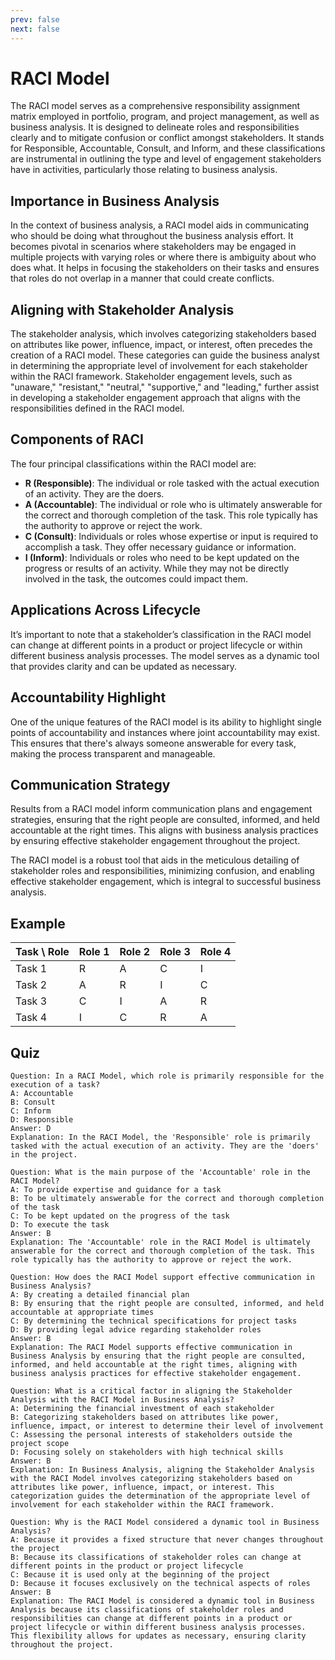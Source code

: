 ```yaml
---
prev: false
next: false
---
```


# RACI Model

The RACI model serves as a comprehensive responsibility assignment matrix employed in portfolio, program, and project management, as well as business analysis. It is designed to delineate roles and responsibilities clearly and to mitigate confusion or conflict amongst stakeholders. It stands for Responsible, Accountable, Consult, and Inform, and these classifications are instrumental in outlining the type and level of engagement stakeholders have in activities, particularly those relating to business analysis.

## Importance in Business Analysis

In the context of business analysis, a RACI model aids in communicating who should be doing what throughout the business analysis effort. It becomes pivotal in scenarios where stakeholders may be engaged in multiple projects with varying roles or where there is ambiguity about who does what. It helps in focusing the stakeholders on their tasks and ensures that roles do not overlap in a manner that could create conflicts.

## Aligning with Stakeholder Analysis

The stakeholder analysis, which involves categorizing stakeholders based on attributes like power, influence, impact, or interest, often precedes the creation of a RACI model. These categories can guide the business analyst in determining the appropriate level of involvement for each stakeholder within the RACI framework. Stakeholder engagement levels, such as "unaware," "resistant," "neutral," "supportive," and "leading," further assist in developing a stakeholder engagement approach that aligns with the responsibilities defined in the RACI model.

## Components of RACI

The four principal classifications within the RACI model are:

- **R (Responsible)**: The individual or role tasked with the actual execution of an activity. They are the doers.
- **A (Accountable)**: The individual or role who is ultimately answerable for the correct and thorough completion of the task. This role typically has the authority to approve or reject the work.
- **C (Consult)**: Individuals or roles whose expertise or input is required to accomplish a task. They offer necessary guidance or information.
- **I (Inform)**: Individuals or roles who need to be kept updated on the progress or results of an activity. While they may not be directly involved in the task, the outcomes could impact them.

## Applications Across Lifecycle

It’s important to note that a stakeholder’s classification in the RACI model can change at different points in a product or project lifecycle or within different business analysis processes. The model serves as a dynamic tool that provides clarity and can be updated as necessary.

## Accountability Highlight

One of the unique features of the RACI model is its ability to highlight single points of accountability and instances where joint accountability may exist. This ensures that there's always someone answerable for every task, making the process transparent and manageable.

## Communication Strategy

Results from a RACI model inform communication plans and engagement strategies, ensuring that the right people are consulted, informed, and held accountable at the right times. This aligns with business analysis practices by ensuring effective stakeholder engagement throughout the project.

The RACI model is a robust tool that aids in the meticulous detailing of stakeholder roles and responsibilities, minimizing confusion, and enabling effective stakeholder engagement, which is integral to successful business analysis.

## Example

| Task \ Role | Role 1 | Role 2 | Role 3 | Role 4 |
| ----------- | ------ | ------ | ------ | ------ |
| Task 1      | R      | A      | C      | I      |
| Task 2      | A      | R      | I      | C      |
| Task 3      | C      | I      | A      | R      |
| Task 4      | I      | C      | R      | A      |

## Quiz

```quiz
Question: In a RACI Model, which role is primarily responsible for the execution of a task?
A: Accountable
B: Consult
C: Inform
D: Responsible
Answer: D
Explanation: In the RACI Model, the 'Responsible' role is primarily tasked with the actual execution of an activity. They are the 'doers' in the project.

Question: What is the main purpose of the 'Accountable' role in the RACI Model?
A: To provide expertise and guidance for a task
B: To be ultimately answerable for the correct and thorough completion of the task
C: To be kept updated on the progress of the task
D: To execute the task
Answer: B
Explanation: The 'Accountable' role in the RACI Model is ultimately answerable for the correct and thorough completion of the task. This role typically has the authority to approve or reject the work.

Question: How does the RACI Model support effective communication in Business Analysis?
A: By creating a detailed financial plan
B: By ensuring that the right people are consulted, informed, and held accountable at appropriate times
C: By determining the technical specifications for project tasks
D: By providing legal advice regarding stakeholder roles
Answer: B
Explanation: The RACI Model supports effective communication in Business Analysis by ensuring that the right people are consulted, informed, and held accountable at the right times, aligning with business analysis practices for effective stakeholder engagement.

Question: What is a critical factor in aligning the Stakeholder Analysis with the RACI Model in Business Analysis?
A: Determining the financial investment of each stakeholder
B: Categorizing stakeholders based on attributes like power, influence, impact, or interest to determine their level of involvement
C: Assessing the personal interests of stakeholders outside the project scope
D: Focusing solely on stakeholders with high technical skills
Answer: B
Explanation: In Business Analysis, aligning the Stakeholder Analysis with the RACI Model involves categorizing stakeholders based on attributes like power, influence, impact, or interest. This categorization guides the determination of the appropriate level of involvement for each stakeholder within the RACI framework.

Question: Why is the RACI Model considered a dynamic tool in Business Analysis?
A: Because it provides a fixed structure that never changes throughout the project
B: Because its classifications of stakeholder roles can change at different points in the product or project lifecycle
C: Because it is used only at the beginning of the project
D: Because it focuses exclusively on the technical aspects of roles
Answer: B
Explanation: The RACI Model is considered a dynamic tool in Business Analysis because its classifications of stakeholder roles and responsibilities can change at different points in a product or project lifecycle or within different business analysis processes. This flexibility allows for updates as necessary, ensuring clarity throughout the project.
```
